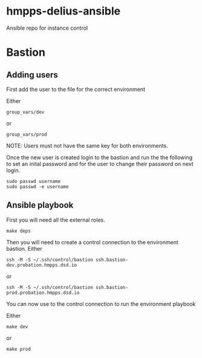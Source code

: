 # hmpps-delius-ansible
Ansible repo for instance control

# Bastion

## Adding users

First add the user to the file for the correct environment

Either

    group_vars/dev

or 

    group_vars/prod

NOTE: Users must not have the same key for both environments.

Once the new user is created login to the bastion and run the
the following to set an inital password and for the user to
change their password on next login.

    sudo passwd username
    sudo passwd -e username


## Ansible playbook

First you will need all the external roles.

    make deps

Then you will need to create a control connection to the environment bastion.
Either

    ssh -M -S ~/.ssh/control/bastion ssh.bastion-dev.probation.hmpps.dsd.io
 
or

    ssh -M -S ~/.ssh/control/bastion ssh.bastion-prod.probation.hmpps.dsd.io

You can now use to the control connection to run the environment playbook

Either

    make dev

or

    make prod

